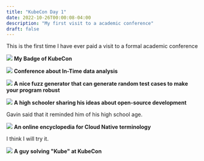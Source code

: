 ```yaml
---
title: "KubeCon Day 1"
date: 2022-10-26T00:00:08-04:00
description: "My first visit to a academic conference"
draft: false
---
```


This is the first time I have ever paid a visit to a formal academic conference

![](/static/blog/kubeconday1/photo_2022-10-25_15-52-00.jpg)
**My Badge of KubeCon**


![](/static/blog/kubeconday1/photo_2022-10-25_15-51-55.jpg)
**Conference about In-Time data analysis**

![](/static/blog/kubeconday1/photo_2022-10-26_00-03-29.jpg)
**A nice fuzz generator that can generate random test cases to make your program robust**

![](/static/blog/kubeconday1/photo_2022-10-26_00-03-41.jpg)
**A high schooler sharing his ideas about open-source development**

Gavin said that it reminded him of his high school age.


![](/project/Archcraft-logo.png)
**An online encyclopedia for Cloud Native terminology**

I think I will try it.


![](/project/Bash.png)
**A guy solving "Kube" at KubeCon**
